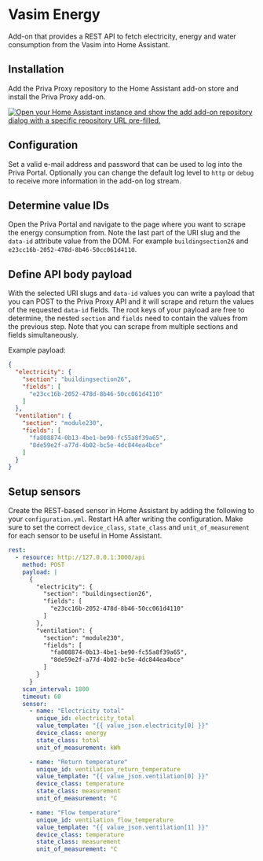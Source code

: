 # Vasim Energy
Add-on that provides a REST API to fetch electricity, energy and water consumption from the Vasim into Home Assistant.

## Installation
Add the Priva Proxy repository to the Home Assistant add-on store and install the Priva Proxy add-on.

[![Open your Home Assistant instance and show the add add-on repository dialog with a specific repository URL pre-filled.](https://my.home-assistant.io/badges/supervisor_add_addon_repository.svg)](https://my.home-assistant.io/redirect/supervisor_add_addon_repository/?repository_url=https%3A%2F%2Fgithub.com%2F10KB%2Fvasim-energy.git)

## Configuration
Set a valid e-mail address and password that can be used to log into the Priva Portal. Optionally you can change the default log level to `http` or `debug` to receive more information in the add-on log stream.

## Determine value IDs
Open the Priva Portal and navigate to the page where you want to scrape the energy consumption from. Note the last part of the URI slug  and the `data-id` attribute value from the DOM. For example `buildingsection26` and `e23cc16b-2052-478d-8b46-50cc061d4110`.

## Define API body payload
With the selected URI slugs and `data-id` values you can write a payload that you can POST to the Priva Proxy API and it will scrape and return the values of the requested `data-id` fields. The root keys of your payload are free to determine, the nested `section` and `fields` need to contain the values from the previous step. Note that you can scrape from multiple sections and fields simultaneously.

Example payload:
```json
{
  "electricity": {
    "section": "buildingsection26",
    "fields": [
      "e23cc16b-2052-478d-8b46-50cc061d4110"
    ]
  },
  "ventilation": {
    "section": "module230",
    "fields": [
      "fa808874-0b13-4be1-be90-fc55a8f39a65",
      "8de59e2f-a77d-4b02-bc5e-4dc844ea4bce"
    ]
  }
}
```

## Setup sensors
Create the REST-based sensor in Home Assistant by adding the following to your `configuration.yml`. Restart HA after writing the configuration. Make sure to set the correct `device_class`, `state_class` and `unit_of_measurement` for each sensor to be useful in Home Assistant.

```yaml
rest:
  - resource: http://127.0.0.1:3000/api
    method: POST
    payload: |
      {
        "electricity": {
          "section": "buildingsection26",
          "fields": [
            "e23cc16b-2052-478d-8b46-50cc061d4110"
          ]
        },
        "ventilation": {
          "section": "module230",
          "fields": [
            "fa808874-0b13-4be1-be90-fc55a8f39a65",
            "8de59e2f-a77d-4b02-bc5e-4dc844ea4bce"
          ]
        }
      }
    scan_interval: 1800
    timeout: 60
    sensor:
      - name: "Electricity total"
        unique_id: electricity_total
        value_template: "{{ value_json.electricity[0] }}"
        device_class: energy
        state_class: total
        unit_of_measurement: kWh

      - name: "Return temperature"
        unique_id: ventilation_return_temperature
        value_template: "{{ value_json.ventilation[0] }}"
        device_class: temperature
        state_class: measurement
        unit_of_measurement: °C

      - name: "Flow temperature"
        unique_id: ventilation_flow_temperature
        value_template: "{{ value_json.ventilation[1] }}"
        device_class: temperature
        state_class: measurement
        unit_of_measurement: °C
```
